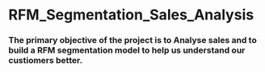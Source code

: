 # RFM_Segmentation_Sales_Analysis
### The primary objective of the project is to Analyse sales and to build a RFM segmentation model to help us understand our custiomers better.
